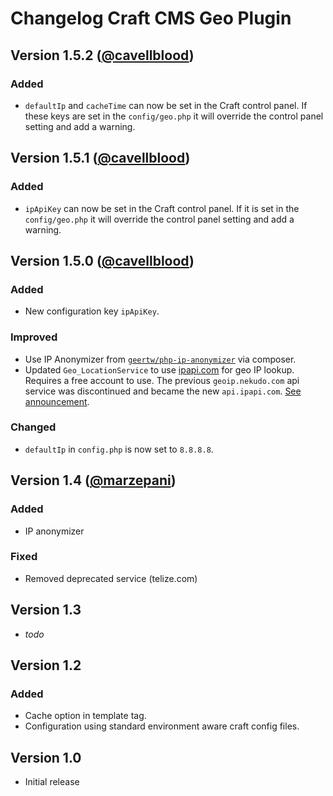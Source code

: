 # Changelog Craft CMS Geo Plugin

## Version 1.5.2 ([@cavellblood](https://github.com/cavellblood))
### Added
* `defaultIp` and `cacheTime` can now be set in the Craft control panel. If these keys are set in the `config/geo.php` it will override the control panel setting and add a warning.

## Version 1.5.1 ([@cavellblood](https://github.com/cavellblood))
### Added
* `ipApiKey` can now be set in the Craft control panel. If it is set in the `config/geo.php` it will override the control panel setting and add a warning.

## Version 1.5.0 ([@cavellblood](https://github.com/cavellblood))
### Added
* New configuration key `ipApiKey`.

### Improved
* Use IP Anonymizer from [`geertw/php-ip-anonymizer`](https://github.com/geertw/php-ip-anonymizer) via composer.
* Updated `Geo_LocationService` to use [ipapi.com](https://ipapi.com) for geo IP lookup. Requires a free account to use. The previous `geoip.nekudo.com` api service was discontinued and became the new `api.ipapi.com`. [See announcement](https://github.com/nekudocom/shiny_geoip/blob/master/README.md#readme).

### Changed
* `defaultIp` in `config.php` is now set to `8.8.8.8`.

## Version 1.4 ([@marzepani](https://github.com/marzepani))
### Added
* IP anonymizer

### Fixed
* Removed deprecated service (telize.com)

## Version 1.3
* _todo_

## Version 1.2
### Added
* Cache option in template tag.
* Configuration using standard environment aware craft config files.

## Version 1.0
* Initial release